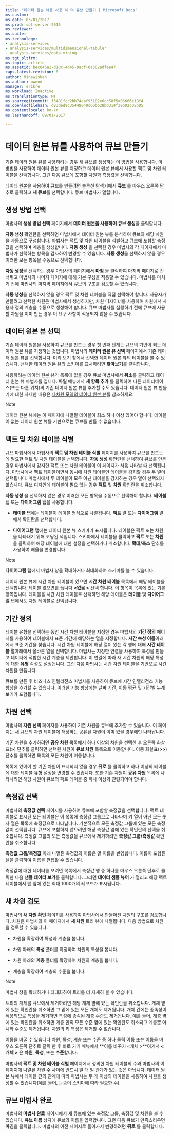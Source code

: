 ```yaml
---
title: "데이터 원본 뷰를 사용 하 여 큐브 만들기 | Microsoft Docs"
ms.custom: 
ms.date: 03/01/2017
ms.prod: sql-server-2016
ms.reviewer: 
ms.suite: 
ms.technology:
- analysis-services
- analysis-services/multidimensional-tabular
- analysis-services/data-mining
ms.tgt_pltfrm: 
ms.topic: article
ms.assetid: bec845a1-d10c-4d45-9acf-0a302adfee47
caps.latest.revision: 8
author: Minewiskan
ms.author: owend
manager: erikre
ms.workload: Inactive
ms.translationtype: MT
ms.sourcegitcommit: f3481fcc2bb74eaf93182e6cc58f5a06666e10f4
ms.openlocfilehash: d83ded9c35448040c60bb28bd314f39b02c08b05
ms.contentlocale: ko-kr
ms.lasthandoff: 09/01/2017

---
```

# <a name="create-a-cube-using-a-data-source-view"></a>데이터 원본 뷰를 사용하여 큐브 만들기
  기존 데이터 원본 뷰를 사용하려는 경우 새 큐브를 생성하는 이 방법을 사용합니다. 이 방법을 사용하여 데이터 원본 뷰를 지정하고 데이터 원본 뷰에서 사용할 팩트 및 차원 테이블을 선택합니다. 그런 다음 큐브에 포함할 차원과 측정값을 선택합니다.  
  
 데이터 원본을 사용하여 큐브를 만들려면 솔루션 탐색기에서 **큐브** 를 마우스 오른쪽 단추로 클릭하고 **새 큐브**를 선택합니다. 큐브 마법사가 열립니다.  
  
## <a name="selecting-the-build-method"></a>생성 방법 선택  
 마법사의 **생성 방법 선택** 페이지에서 **데이터 원본을 사용하여 큐브 생성**을 클릭합니다.  
  
 **자동 생성** 확인란을 선택하면 마법사에서 데이터 원본 뷰를 분석하여 큐브와 해당 차원을 자동으로 구성합니다. 마법사는 팩트 및 차원 테이블을 식별하고 큐브에 포함할 측정값을 선택하며 계층을 생성합니다. **자동 생성** 을 선택한 경우 마법사의 각 페이지에서 마법사가 선택하는 항목을 검사하여 변경할 수 있습니다. **자동 생성**을 선택하지 않을 경우 이러한 모든 항목을 수동으로 선택합니다.  
  
 **자동 생성**을 선택하는 경우 마법사의 페이지에서 **마침** 을 클릭하여 마지막 페이지로 건너뛰고 마법사의 나머지 페이지에 대해 기본 구성을 적용할 수 있습니다. 마법사를 마치기 전에 마법사의 마지막 페이지에서 큐브의 구조를 검토할 수 있습니다.  
  
 **자동 생성**을 선택하지 않을 경우 팩트 및 차원 테이블을 직접 선택해야 합니다. 사용자가 만들려고 선택한 차원은 마법사에서 생성하지만, 차원 디자이너를 사용하여 차원에서 사용자 정의 계층을 수동으로 생성해야 합니다. 큐브 마법사를 실행하기 전에 큐브에 사용할 차원을 이미 만든 경우 이 요구 사항이 적용되지 않을 수 있습니다.  
  
## <a name="selecting-the-data-source-view"></a>데이터 원본 뷰 선택  
 기존 데이터 원본을 사용하여 큐브를 만드는 경우 첫 번째 단계는 큐브의 기반이 되는 데이터 원본 뷰를 지정하는 것입니다. 마법사의 **데이터 원본 뷰 선택** 페이지에서 기존 데이터 원본 뷰를 선택합니다. 미리 보기 창에서 선택한 데이터 원본 뷰의 테이블을 볼 수 있습니다. 선택한 데이터 원본 뷰의 스키마를 표시하려면 **찾아보기**를 클릭합니다.  
  
 사용하려는 데이터 원본 뷰가 목록에 없을 경우 큐브 마법사에서 **취소**를 클릭하고 데이터 원본 뷰 마법사를 엽니다. **파일** 메뉴에서 **새 항목 추가** 를 클릭하여 다른 데이터베이스(또는 다른 위치)의 기존 데이터 원본 뷰를 추가할 수도 있습니다. 데이터 원본 뷰 만들기에 대한 자세한 내용은 [다차원 모델의 데이터 원본 뷰](../../analysis-services/multidimensional-models/data-source-views-in-multidimensional-models.md)를 참조하세요.  
  
> [!NOTE]  
>  데이터 원본 뷰에는 이 페이지에 나열될 테이블이 최소 하나 이상 있어야 합니다. 테이블이 없는 데이터 원본 뷰를 기반으로는 큐브를 만들 수 없습니다.  
  
## <a name="identify-fact-and-dimension-tables"></a>팩트 및 차원 테이블 식별  
 큐브 마법사에서 마법사의 **팩트 및 차원 테이블 식별** 페이지를 사용하여 큐브를 만드는 데 필요한 팩트 및 차원 테이블을 선택합니다. **자동 생성** 확인란을 선택하여 큐브를 만든 경우 마법사에서 감지한 팩트 또는 차원 테이블이 이 페이지가 처음 나타날 때 선택됩니다. 마법사에서 팩트 테이블이면서 동시에 차원 테이블인 테이블을 감지할 경우 두 열이 선택됩니다. 마법사에서 두 테이블이 모두 아닌 테이블을 감지하는 경우 열이 선택되지 않습니다. 큐브 디자인에 테이블이 필요 없는 경우 **팩트** 및 **차원** 확인란을 취소합니다.  
  
 **자동 생성** 을 선택하지 않은 경우 이러한 모든 항목을 수동으로 선택해야 합니다. **테이블** 탭 또는 **다이어그램** 탭을 사용합니다.  
  
-   **테이블** 탭에는 테이블이 테이블 형식으로 나열됩니다. **팩트** 열 또는 **다이어그램** 열에서 확인란을 선택합니다.  
  
-   **다이어그램** 탭에는 데이터 원본 뷰 스키마가 표시됩니다. 테이블은 팩트 또는 차원을 나타내기 위해 코딩된 색입니다. 스키마에서 테이블을 클릭하고 **팩트** 또는 **차원** 을 클릭하여 해당 테이블에 대한 설정을 선택하거나 취소합니다. **확대/축소** 단추를 사용하여 배율을 변경합니다.  
  
> [!NOTE]  
>  **다이어그램** 탭에서 마법사 창을 확대하거나 최대화하여 스키마를 볼 수 있습니다.  
  
 데이터 원본 뷰에 시간 차원 테이블이 있으면 **시간 차원 테이블** 목록에서 해당 테이블을 선택합니다. 테이블 없으면를 둡니다  **\<없음 >** 선택 합니다. 이 항목이 목록에 있는 기본 항목입니다. 테이블을 시간 차원 테이블로 선택하면 해당 테이블은 **테이블** 및 **다이어그램** 탭에서도 차원 테이블로 선택됩니다.  
  
## <a name="defining-time-periods"></a>기간 정의  
 테이블 유형을 선택하는 동안 시간 차원 테이블을 지정한 경우 마법사의 **기간 정의** 페이지를 사용하여 테이블에서 표준 기간에 해당하는 열을 지정합니다. **시간 속성 이름**아래에서 표준 기간을 찾습니다. 시간 차원 테이블에 해당 열이 있는 각 행에 대해 **시간 테이블 열**아래에서 올바른 열을 선택합니다. 마법사는 지정한 연결을 사용하여 특성을 만들고 데이터에 적합한 시간 계층을 제안합니다. 이 연결에 따라 새 시간 차원의 해당 특성에 대한 **유형** 속성도 설정됩니다. 그런 다음 마법사는 시간 차원 테이블을 기반으로 시간 차원을 만듭니다.  
  
 큐브를 만든 후 비즈니스 인텔리전스 마법사를 사용하여 큐브에 시간 인텔리전스 기능 향상을 추가할 수 있습니다. 이러한 기능 향상에는 날짜 기간, 이동 평균 및 기간별 누계 보기가 포함됩니다.  
  
## <a name="selecting-dimensions"></a>차원 선택  
 마법사의 **차원 선택** 페이지를 사용하여 기존 차원을 큐브에 추가할 수 있습니다. 이 페이지는 새 큐브의 차원 테이블에 해당하는 공유된 차원이 이미 있을 경우에만 나타납니다.  
  
 기존 차원을 추가하려면 **공유 차원** 목록에서 하나 이상의 차원을 선택한 후 오른쪽 화살표(**>**) 단추를 클릭하면 선택된 차원이 **큐브 차원** 목록으로 이동합니다. 이중 화살표(**>>**) 단추를 클릭하면 목록의 모든 차원이 이동합니다.  
  
 목록에 있어야 할 기존 차원이 표시되지 않을 경우 **뒤로** 를 클릭하고 하나 이상의 테이블에 대한 테이블 유형 설정을 변경할 수 있습니다. 또한 기존 차원이 **공유 차원** 목록에 나타나려면 해당 차원이 큐브의 팩트 테이블 중 하나 이상과 관련되어야 합니다.  
  
## <a name="selecting-measures"></a>측정값 선택  
 마법사의 **측정값 선택** 페이지를 사용하여 큐브에 포함할 측정값을 선택합니다. 팩트 테이블로 표시된 모든 테이블은 이 목록에 측정값 그룹으로 나타나며 키 열이 아닌 모든 숫자 열은 목록에 측정값으로 나타납니다. 기본적으로 모든 측정값 그룹에 있는 모든 측정값이 선택됩니다. 큐브에 포함하지 않으려면 해당 측정값 옆에 있는 확인란의 선택을 취소합니다. 측정값 그룹의 모든 측정값을 큐브에서 제거하려면 **측정값 그룹/측정값** 확인란을 취소합니다.  
  
 **측정값 그룹/측정값** 아래 나열된 측정값의 이름은 열 이름을 반영합니다. 이름이 포함된 셀을 클릭하여 이름을 편집할 수 있습니다.  
  
 측정값에 대한 데이터를 보려면 목록에서 측정값 행 중 하나를 마우스 오른쪽 단추로 클릭한 다음 **샘플 데이터 보기**를 클릭합니다. 그러면 **데이터 샘플 뷰어** 가 열리고 해당 팩트 테이블에서 맨 앞에 있는 최대 1000개의 레코드가 표시됩니다.  
  
## <a name="reviewing-new-dimensions"></a>새 차원 검토  
 마법사의 **새 차원 확인** 페이지를 사용하여 마법사에서 만들어진 차원의 구조를 검토합니다. 차원은 마법사의 이 페이지에서 **새 차원** 트리 뷰에 나열됩니다. 다음 방법으로 차원을 검토할 수 있습니다.  
  
-   차원을 확장하여 특성과 계층을 봅니다.  
  
-   차원 아래의 **특성** 폴더를 확장하여 차원의 특성을 봅니다.  
  
-   차원 아래의 **계층** 폴더를 확장하여 차원의 계층을 봅니다.  
  
-   계층을 확장하여 계층의 수준을 봅니다.  
  
> [!NOTE]  
>  마법사 창을 확대하거나 최대화하여 트리를 더 자세히 볼 수 있습니다.  
  
 트리의 개체를 큐브에서 제거하려면 해당 개체 옆에 있는 확인란을 취소합니다. 개체 옆에 있는 확인란을 취소하면 그 밑에 있는 모든 개체도 제거됩니다. 개체 간에는 종속성이 적용되므로 특성을 제거하면 특성에 종속된 계층 수준도 제거됩니다. 예를 들어, 계층 옆에 있는 확인란을 취소하면 계층 안의 모든 수준 옆에 있는 확인란도 취소되고 계층뿐 아니라 수준도 제거됩니다. 차원의 키 특성은 제거할 수 없습니다.  
  
 이름을 바꿀 수 있습니다 차원, 특성, 계층 또는 수준 중 하나 클릭 이름 또는 이름을 마우스 오른쪽 단추로 클릭 한 후 바로 가기 메뉴에서 **이름 바꾸기 \<개체 >**여기서  **\< 개체 >** 은 **차원**, **특성**, 또는 **수준**합니다.  
  
 마법사의 **팩트 및 차원 테이블 식별** 페이지에서 정의한 차원 테이블의 수와 마법사의 이 페이지에 나열된 차원 수 사이에 반드시 일 대 일 관계가 있는 것은 아닙니다. 데이터 원본 뷰에서 테이블 간의 관계에 따라 마법사는 두 개 이상의 테이블을 사용하여 차원을 생성할 수 있습니다(예를 들어, 눈송이 스키마에 따라 필요한 수).  
  
## <a name="completing-the-cube-wizard"></a>큐브 마법사 완료  
 마법사의 **마법사 완료** 페이지에서 새 큐브에 있는 측정값 그룹, 측정값 및 차원을 볼 수 있습니다. **큐브 이름** 상자에 큐브의 이름을 입력합니다. 그런 다음 큐브가 만족스러우면 **마침**을 클릭합니다. 마법사의 이전 페이지로 돌아가서 변경하려면 **뒤로** 를 클릭합니다.  
  
  

